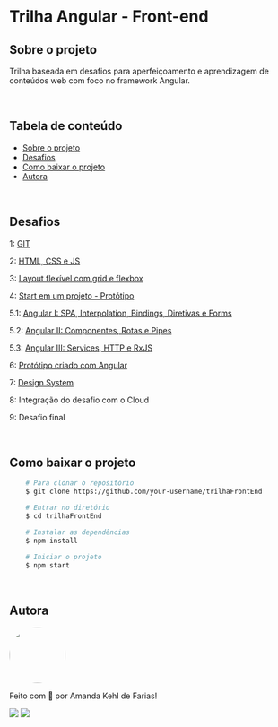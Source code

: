 # **Trilha Angular - Front-end** 

## **Sobre o projeto**
Trilha baseada em desafios para aperfeiçoamento e aprendizagem de conteúdos web com foco no framework Angular. 

<br />

## **Tabela de conteúdo**
<!--ts-->
   * [Sobre o projeto](#sobre-o-projeto)
   * [Desafios](#desafios)
   * [Como baixar o projeto](#como-baixar-o-projeto)
   * [Autora](#autora)
<!--te-->

<br />

## **Desafios**

1: [GIT](https://github.com/amandakehl/trilhaFrontEnd/tree/main/DesafioUm-GIT)

2: [HTML, CSS e JS](https://github.com/amandakehl/trilhaFrontEnd/tree/main/DesafioDois-HTML-CSS)

3: [Layout flexível com grid e flexbox](https://github.com/amandakehl/trilhaFrontEnd/tree/main/DesafioTres-Flexbox-Grid)

4: [Start em um projeto - Protótipo](https://github.com/amandakehl/trilhaFrontEnd/tree/main/DesafioQuatro-Prototipo) 

5.1: [Angular I: SPA, Interpolation, Bindings, Diretivas e Forms](https://github.com/amandakehl/trilhaFrontEnd/tree/main/DesafioCinco-Angular/DesafioCinco-Um)

5.2: [Angular II: Componentes, Rotas e Pipes](https://github.com/amandakehl/trilhaFrontEnd/tree/main/DesafioCinco-Angular/DesafioCinco-Dois)

5.3: [Angular III: Services, HTTP e RxJS](https://github.com/amandakehl/trilhaFrontEnd/tree/main/DesafioCinco-Angular/DesafioCinco-Tres)

6: [Protótipo criado com Angular]()

7: [Design System]()

8: Integração do desafio com o Cloud 

9: Desafio final 

<br />

## **Como baixar o projeto**

```bash
    # Para clonar o repositório 
    $ git clone https://github.com/your-username/trilhaFrontEnd 

    # Entrar no diretório 
    $ cd trilhaFrontEnd

    # Instalar as dependências 
    $ npm install 

    # Iniciar o projeto 
    $ npm start
```

<br />

## **Autora**

<a href="https://github.com/amandakehl">
 <img style="border-radius: 50%;" src="https://avatars.githubusercontent.com/u/73315527?v=4" width="100px;" alt=""/>
</a>

Feito com 💙 por Amanda Kehl de Farias!

  [<img src="https://img.shields.io/badge/Gmail-45BF86?style=for-the-badge&logo=gmail&logoColor=white">](mailto:amandakehldefarias@gmail.com) 
  [<img src="https://img.shields.io/badge/LinkedIn-45BF86?style=for-the-badge&logo=linkedin&logoColor=white">](https://www.linkedin.com/in/amandakehl/) 
